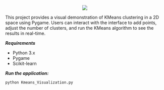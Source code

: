 <div align="center">
    <img src="https://readme-typing-svg.herokuapp.com/?font=Righteous&size=60&center=true&vCenter=true&width=800&height=90&duration=4000&lines=KMeans+Visualization" />
</div>

This project provides a visual demonstration of KMeans clustering in a 2D space using Pygame. Users can interact with the interface to add points, adjust the number of clusters, and run the KMeans algorithm to see the results in real-time.

***Requirements***
- Python 3.x
- Pygame
- Scikit-learn

***Run the application:***
```bash
python Kmeans_Visualization.py
```
